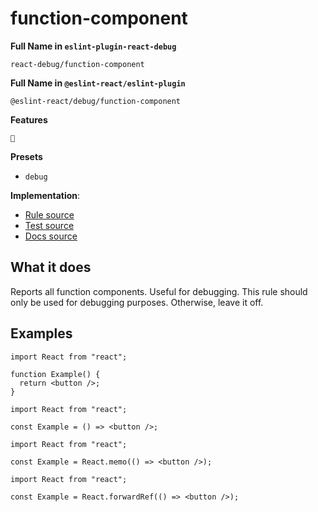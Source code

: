 # function-component

**Full Name in `eslint-plugin-react-debug`**

```plain copy
react-debug/function-component
```

**Full Name in `@eslint-react/eslint-plugin`**

```plain copy
@eslint-react/debug/function-component
```

**Features**

`🐞`

**Presets**

- `debug`

**Implementation**:

- [Rule source](https://github.com/Rel1cx/eslint-react/tree/main/packages/plugins/eslint-plugin-react-debug/src/rules/function-component.ts)
- [Test source](https://github.com/Rel1cx/eslint-react/tree/main/packages/plugins/eslint-plugin-react-debug/src/rules/function-component.spec.ts)
- [Docs source](https://github.com/Rel1cx/eslint-react/tree/main/website/pages/docs/rules/debug-function-component.md)

## What it does

Reports all function components. Useful for debugging. This rule should only be used for debugging purposes. Otherwise, leave it off.

## Examples

```tsx
import React from "react";

function Example() {
  return <button />;
}
```

```tsx
import React from "react";

const Example = () => <button />;
```

```tsx
import React from "react";

const Example = React.memo(() => <button />);
```

```tsx
import React from "react";

const Example = React.forwardRef(() => <button />);
```
